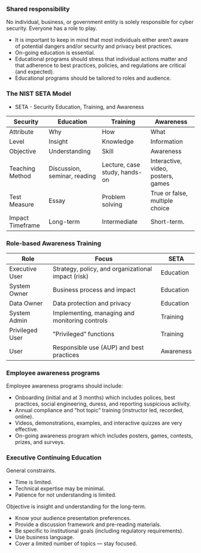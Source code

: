 

### Shared responsibility
No individual, business, or government entity is solely responsible for cyber security. Everyone has a role to play.
* It is important to keep in mind that most individuals either aren’t aware of potential dangers and/or security and privacy best practices.
* On-going education is essential.
* Educational programs should stress that individual actions matter and that adherence to best practices, policies, and regulations are critical (and expected).
* Educational programs should be tailored to roles and audience.

### The NIST SETA Model

* SETA - Security Education, Training, and Awareness

| Security | Education | Training | Awareness |
|----------|-----------|----------|-----------|
| Attribute | Why | How | What |
| Level | Insight | Knowledge | Information |
| Objective | Understanding | Skill | Awareness |
| Teaching Method | Discussion, seminar, reading | Lecture, case study, hands-on | Interactive, video, posters, games |
| Test Measure | Essay | Problem solving | True or false, multiple choice |
| Impact Timeframe | Long-term | Intermediate | Short-term. |


### Role-based Awareness Training

| Role | Focus                                                        |    SETA   |
|------|--------------------------------------------------------------|-----------|
| Executive User | Strategy, policy, and organizational impact (risk) | Education |
| System Owner | Business process and impact                          | Education |
| Data Owner | Data protection and privacy                            | Education |
| System Admin | Implementing, managing and monitoring controls       | Training  |
| Privileged User | ”Privileged” functions                            | Training  |
| User | Responsible use (AUP) and best practices                     | Awareness |


### Employee awareness programs
Employee awareness programs should include:
* Onboarding (initial and at 3 months) which includes polices, best practices, social engineering, duress, and reporting suspicious activity.
* Annual compliance and ”hot topic” training (instructor led, recorded, online).
* Videos, demonstrations, examples, and interactive quizzes are very effective.
* On-going awareness program which includes posters, games, contests, prizes, and surveys.

### Executive Continuing Education
General constraints.
* Time is limited.
* Technical expertise may be minimal.
* Patience for not understanding is limited.

Objective is insight and understanding for the long-term.
* Know your audience presentation preferences.
* Provide a discussion framework and pre-reading materials.
* Be specific to institutional goals (including regulatory requirements).
* Use business language.
* Cover a limited number of topics — stay focused.
